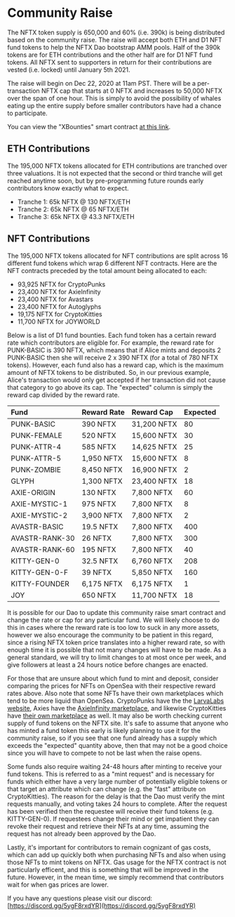 # Community Raise

The NFTX token supply is 650,000 and 60% \(i.e. 390k\) is being distributed based on the community raise. The raise will accept both ETH and D1 NFT fund tokens to help the NFTX Dao bootstrap AMM pools. Half of the 390k tokens are for ETH contributions and the other half are for D1 NFT fund tokens. All NFTX sent to supporters in return for their contributions are vested \(i.e. locked\) until January 5th 2021.

The raise will begin on Dec 22, 2020 at 11am PST. There will be a per-transaction NFTX cap that starts at 0 NFTX and increases to 50,000 NFTX over the span of one hour. This is simply to avoid the possibility of whales eating up the entire supply before smaller contributors have had a chance to participate.

You can view the "XBounties" smart contract [at this link](https://etherscan.io/address/0x9C5a36AEf5A7b04b0123b2064BD20bc47183e1DC#code).

## ETH Contributions

The 195,000 NFTX tokens allocated for ETH contributions are tranched over three valuations. It is not expected that the second or third tranche will get reached anytime soon, but by pre-programming future rounds early contributors know exactly what to expect.

* Tranche 1: 65k NFTX @ 130 NFTX/ETH
* Tranche 2: 65k NFTX @ 65 NFTX/ETH
* Tranche 3: 65k NFTX @ 43.3 NFTX/ETH

## NFT Contributions

The 195,000 NFTX tokens allocated for NFT contributions are split across 16 different fund tokens which wrap 6 different NFT contracts. Here are the NFT contracts preceded by the total amount being allocated to each:

* 93,925 NFTX for CryptoPunks
* 23,400 NFTX for AxieInfinity
* 23,400 NFTX for Avastars
* 23,400 NFTX for Autoglyphs
* 19,175 NFTX for CryptoKitties
* 11,700 NFTX for JOYWORLD

Below is a list of D1 fund bounties. Each fund token has a certain reward rate which contributors are eligible for. For example, the reward rate for PUNK-BASIC is 390 NFTX, which means that if Alice mints and deposits 2 PUNK-BASIC then she will receive 2 x 390 NFTX \(for a total of 780 NFTX tokens\). However, each fund also has a reward cap, which is the maximum amount of NFTX tokens to be distributed. So, in our previous example, Alice's transaction would only get accepted if her transaction did not cause that category to go above its cap. The "expected" column is simply the reward cap divided by the reward rate.

| Fund | Reward Rate | Reward Cap | Expected |
| :--- | :--- | :--- | :--- |
| PUNK-BASIC | 390 NFTX | 31,200 NFTX | 80 |
| PUNK-FEMALE | 520 NFTX | 15,600 NFTX | 30 |
| PUNK-ATTR-4 | 585 NFTX | 14,625 NFTX | 25 |
| PUNK-ATTR-5 | 1,950 NFTX | 15,600 NFTX | 8 |
| PUNK-ZOMBIE | 8,450 NFTX | 16,900 NFTX | 2 |
| GLYPH | 1,300 NFTX | 23,400 NFTX | 18 |
| AXIE-ORIGIN | 130 NFTX | 7,800 NFTX | 60 |
| AXIE-MYSTIC-1 | 975 NFTX | 7,800 NFTX | 8 |
| AXIE-MYSTIC-2 | 3,900 NFTX | 7,800 NFTX | 2 |
| AVASTR-BASIC | 19.5 NFTX | 7,800 NFTX | 400 |
| AVASTR-RANK-30 | 26 NFTX | 7,800 NFTX | 300 |
| AVASTR-RANK-60 | 195 NFTX | 7,800 NFTX | 40 |
| KITTY-GEN-0 | 32.5 NFTX | 6,760 NFTX | 208 |
| KITTY-GEN-0-F | 39 NFTX | 5,850 NFTX | 160 |
| KITTY-FOUNDER | 6,175 NFTX | 6,175 NFTX | 1 |
| JOY | 650 NFTX | 11,700 NFTX | 18 |

It is possible for our Dao to update this community raise smart contract and change the rate or cap for any particular fund. We will likely choose to do this in cases where the reward rate is too low to suck in any more assets, however we also encourage the community to be patient in this regard, since a rising NFTX token price translates into a higher reward rate, so with enough time it is possible that not many changes will have to be made. As a general standard, we will try to limit changes to at most once per week, and give followers at least a 24 hours notice before changes are enacted.

For those that are unsure about which fund to mint and deposit, consider comparing the prices for NFTs on OpenSea with their respective reward rates above. Also note that some NFTs have their own marketplaces which tend to be more liquid than OpenSea. CryptoPunks have the the [LarvaLabs website](https://www.larvalabs.com/cryptopunks/forsale), Axies have the [AxieInfinity marketplace](https://marketplace.axieinfinity.com/axie?title=Origin), and likewise CryptoKitties have [their own marketplace](https://www.cryptokitties.co/search/50?include=sale&search=gen:0) as well. It may also be worth checking current supply of fund tokens on the NFTX site. It's safe to assume that anyone who has minted a fund token this early is likely planning to use it for the community raise, so if you see that one fund already has a supply which exceeds the "expected" quantity above, then that may not be a good choice since you will have to compete to not be last when the raise opens.

Some funds also require waiting 24-48 hours after minting to receive your fund tokens. This is referred to as a "mint request" and is necessary for funds which either have a very large number of potentially eligible tokens or that target an attribute which can change \(e.g. the "fast" attribute on CryptoKitties\). The reason for the delay is that the Dao must verify the mint requests manually, and voting takes 24 hours to complete. After the request has been verified then the requestee will receive their fund tokens \(e.g. KITTY-GEN-0\). If requestees change their mind or get impatient they can revoke their request and retrieve their NFTs at any time, assuming the request has not already been approved by the Dao.

Lastly, it's important for contributors to remain cognizant of gas costs, which can add up quickly both when purchasing NFTs and also when using those NFTs to mint tokens on NFTX. Gas usage for the NFTX contract is not particularly efficent, and this is something that will be improved in the future. However, in the mean time, we simply recommend that contributors wait for when gas prices are lower.

If you have any questions please visit our discord: [https://discord.gg/5ygF8rxdYR](https://discord.gg/5ygF8rxdYR)

